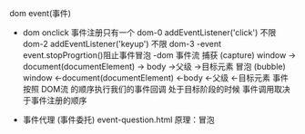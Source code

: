 dom event(事件)
- dom
  onclick 事件注册只有一个 dom-0
  addEventListener('click') 不限 dom-2
  addEventListener('keyup') 不限 dom-3
-event
  event.stopProgrtion()阻止事件冒泡
-dom 事件流
捕获 (capture)
window -> document(documentElement)
-> body ->父级 ->目标元素
冒泡 (bubble)
window <-document(documentElement)
<-body <-父级 <-目标元素
事件按照 DOM流 的顺序执行我们的事件回调
处于目标阶段的时候 事件调用取决于事件注册的顺序

- 事件代理 (事件委托)
event-question.html
原理：冒泡
